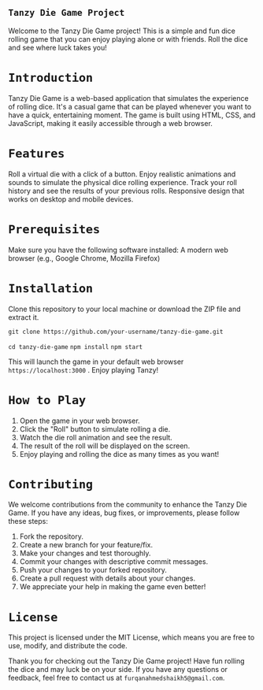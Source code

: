 ## `Tanzy Die Game Project`
Welcome to the Tanzy Die Game project! This is a simple and fun dice rolling game that you can enjoy playing alone or with friends. Roll the dice and see where luck takes you!

# `Introduction`
Tanzy Die Game is a web-based application that simulates the experience of rolling dice. It's a casual game that can be played whenever you want to have a quick, entertaining moment. The game is built using HTML, CSS, and JavaScript, making it easily accessible through a web browser.

# `Features`
Roll a virtual die with a click of a button.
Enjoy realistic animations and sounds to simulate the physical dice rolling experience.
Track your roll history and see the results of your previous rolls.
Responsive design that works on desktop and mobile devices.

# `Prerequisites`
Make sure you have the following software installed:
A modern web browser (e.g., Google Chrome, Mozilla Firefox)

# `Installation`
Clone this repository to your local machine or download the ZIP file and extract it.

`git clone https://github.com/your-username/tanzy-die-game.git`

`cd tanzy-die-game`
`npm install`
`npm start`

This will launch the game in your default web browser `https://localhost:3000` . Enjoy playing Tanzy!


# `How to Play`
1. Open the game in your web browser.
2. Click the "Roll" button to simulate rolling a die.
3. Watch the die roll animation and see the result.
4. The result of the roll will be displayed on the screen.
5. Enjoy playing and rolling the dice as many times as you want!

# `Contributing`
We welcome contributions from the community to enhance the Tanzy Die Game. If you have any ideas, bug fixes, or improvements, please follow these steps:

1. Fork the repository.
2. Create a new branch for your feature/fix.
3. Make your changes and test thoroughly.
4. Commit your changes with descriptive commit messages.
5. Push your changes to your forked repository.
6. Create a pull request with details about your changes.
7. We appreciate your help in making the game even better!

# `License`
This project is licensed under the MIT License, which means you are free to use, modify, and distribute the code.

Thank you for checking out the Tanzy Die Game project! Have fun rolling the dice and may luck be on your side. If you have any questions or feedback, feel free to contact us at `furqanahmedshaikh5@gmail.com`.
